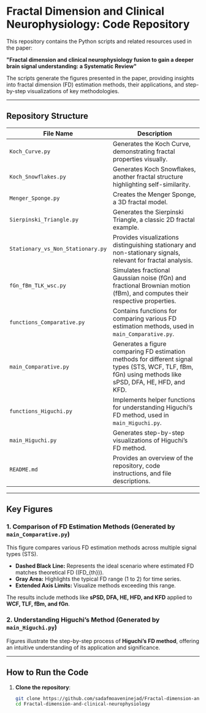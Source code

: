 # Fractal Dimension and Clinical Neurophysiology: Code Repository

This repository contains the Python scripts and related resources used in the paper:

**"Fractal dimension and clinical neurophysiology fusion to gain a deeper brain signal understanding: a Systematic Review"**

The scripts generate the figures presented in the paper, providing insights into fractal dimension (FD) estimation methods, their applications, and step-by-step visualizations of key methodologies.

---

## Repository Structure

| File Name                     | Description                                                                                                                                                              |
|-------------------------------|--------------------------------------------------------------------------------------------------------------------------------------------------------------------------|
| `Koch_Curve.py`               | Generates the Koch Curve, demonstrating fractal properties visually.                                                                                                    |
| `Koch_Snowflakes.py`          | Generates Koch Snowflakes, another fractal structure highlighting self-similarity.                                                                                      |
| `Menger_Sponge.py`            | Creates the Menger Sponge, a 3D fractal model.                                                                                                                          |
| `Sierpinski_Triangle.py`      | Generates the Sierpinski Triangle, a classic 2D fractal example.                                                                                                        |
| `Stationary_vs_Non_Stationary.py` | Provides visualizations distinguishing stationary and non-stationary signals, relevant for fractal analysis.                                                            |
| `fGn_fBm_TLK_wsc.py`          | Simulates fractional Gaussian noise (fGn) and fractional Brownian motion (fBm), and computes their respective properties.                                                |
| `functions_Comparative.py`    | Contains functions for comparing various FD estimation methods, used in `main_Comparative.py`.                                                                          |
| `main_Comparative.py`         | Generates a figure comparing FD estimation methods for different signal types (STS, WCF, TLF, fBm, fGn) using methods like sPSD, DFA, HE, HFD, and KFD.                 |
| `functions_Higuchi.py`        | Implements helper functions for understanding Higuchi’s FD method, used in `main_Higuchi.py`.                                                                           |
| `main_Higuchi.py`             | Generates step-by-step visualizations of Higuchi’s FD method.                                                                                                          |
| `README.md`                   | Provides an overview of the repository, code instructions, and file descriptions.                                                                                      |

---

## Key Figures

### 1. **Comparison of FD Estimation Methods (Generated by `main_Comparative.py`)**

This figure compares various FD estimation methods across multiple signal types (STS).  
- **Dashed Black Line:** Represents the ideal scenario where estimated FD matches theoretical FD (\(FD_{th}\)).  
- **Gray Area:** Highlights the typical FD range (1 to 2) for time series.  
- **Extended Axis Limits:** Visualize methods exceeding this range.  

The results include methods like **sPSD, DFA, HE, HFD, and KFD** applied to **WCF, TLF, fBm, and fGn**.

### 2. **Understanding Higuchi’s Method (Generated by `main_Higuchi.py`)**

Figures illustrate the step-by-step process of **Higuchi’s FD method**, offering an intuitive understanding of its application and significance.

---

## How to Run the Code

1. **Clone the repository**:
   ```bash
   git clone https://github.com/sadafmoaveninejad/Fractal-dimension-and-clinical-neurophysiology.git
   cd Fractal-dimension-and-clinical-neurophysiology
